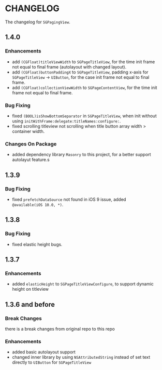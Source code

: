 # CHANGELOG

The changelog for `SGPagingView`.

1.4.0
-----
### Enhancements
- add `(CGFloat)titleViewWidth` to `SGPageTitleView`, for the time init frame not equal to final frame (autolayout with changed layout).
- add `(CGFloat)buttonPaddingX` to `SGPageTitleView`, padding x-axis for `SGPageTitleView` -> `UIButton`, for the case init frame not equal to final frame.
- add `(CGFloat)collectionViewWidth` to `SGPageContentView`, for the time init frame not equal to final frame.

### Bug Fixing
- fixed `(BOOL)isShowBottomSeparator` in `SGPageTitleView`, when init without using `initWithFrame:delegate:titleNames:configure:`.
- fixed scrolling titleview not scrolling when title button array width > container width.

### Changes On Package
- added dependency library `Masonry` to this project, for a better support autolayut feature.s

1.3.9
-----
### Bug Fixing
- fixed `prefetchDataSource` not found in iOS 9 issue, added `@available(iOS 10.0, *)`.

1.3.8
-----
### Bug Fixing
- fixed elastic height bugs.

1.3.7
-----
### Enhancements
- added `elasticHeight` to `SGPageTitleViewConfigure`, to support dynamic height on titleview

1.3.6 and before
-----
### Break Changes
there is a break changes from original repo to this repo

### Enhancements
- added basic autolayout support
- changed inner library by using `NSAttributedString` instead of set text directly to `UIButton` for `SGPageTitleView`